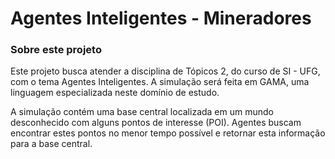 Agentes Inteligentes - Mineradores
=======

### Sobre este projeto
Este projeto busca atender a disciplina de Tópicos 2, do curso de SI - UFG, com o tema Agentes Inteligentes. A simulação será feita em GAMA, uma linguagem especializada neste domínio de estudo.

A simulação contém uma base central localizada em um mundo desconhecido com alguns pontos de interesse (POI). Agentes buscam encontrar estes pontos no menor tempo possível e retornar esta informação para a base central.
